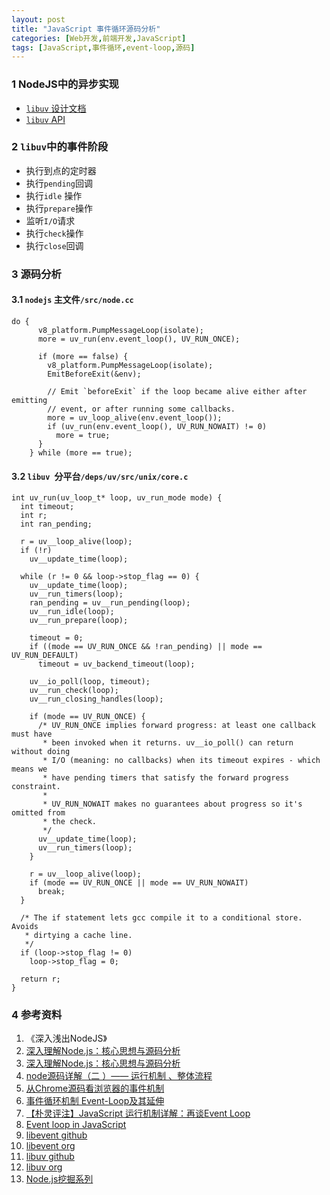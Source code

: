 ```yaml
---
layout: post
title: "JavaScript 事件循环源码分析"
categories: [Web开发,前端开发,JavaScript]
tags: [JavaScript,事件循环,event-loop,源码]
---
```




### 1 NodeJS中的异步实现

+ [`libuv` 设计文档](http://docs.libuv.org/en/v1.x/design.html)
+ [`libuv` API](http://docs.libuv.org/en/v1.x/api.html)



### 2 `libuv`中的事件阶段

+ 执行到点的定时器
+ 执行`pending`回调
+ 执行`idle` 操作
+ 执行`prepare`操作
+ 监听`I/O`请求
+ 执行`check`操作
+ 执行`close`回调




### 3 源码分析

#### 3.1 `nodejs` 主文件`/src/node.cc`

```
do {
      v8_platform.PumpMessageLoop(isolate);
      more = uv_run(env.event_loop(), UV_RUN_ONCE);

      if (more == false) {
        v8_platform.PumpMessageLoop(isolate);
        EmitBeforeExit(&env);

        // Emit `beforeExit` if the loop became alive either after emitting
        // event, or after running some callbacks.
        more = uv_loop_alive(env.event_loop());
        if (uv_run(env.event_loop(), UV_RUN_NOWAIT) != 0)
          more = true;
      }
    } while (more == true);
```



#### 3.2 `libuv `分平台`/deps/uv/src/unix/core.c`

```
int uv_run(uv_loop_t* loop, uv_run_mode mode) {
  int timeout;
  int r;
  int ran_pending;

  r = uv__loop_alive(loop);
  if (!r)
    uv__update_time(loop);

  while (r != 0 && loop->stop_flag == 0) {
    uv__update_time(loop);
    uv__run_timers(loop);
    ran_pending = uv__run_pending(loop);
    uv__run_idle(loop);
    uv__run_prepare(loop);

    timeout = 0;
    if ((mode == UV_RUN_ONCE && !ran_pending) || mode == UV_RUN_DEFAULT)
      timeout = uv_backend_timeout(loop);

    uv__io_poll(loop, timeout);
    uv__run_check(loop);
    uv__run_closing_handles(loop);

    if (mode == UV_RUN_ONCE) {
      /* UV_RUN_ONCE implies forward progress: at least one callback must have
       * been invoked when it returns. uv__io_poll() can return without doing
       * I/O (meaning: no callbacks) when its timeout expires - which means we
       * have pending timers that satisfy the forward progress constraint.
       *
       * UV_RUN_NOWAIT makes no guarantees about progress so it's omitted from
       * the check.
       */
      uv__update_time(loop);
      uv__run_timers(loop);
    }

    r = uv__loop_alive(loop);
    if (mode == UV_RUN_ONCE || mode == UV_RUN_NOWAIT)
      break;
  }

  /* The if statement lets gcc compile it to a conditional store. Avoids
   * dirtying a cache line.
   */
  if (loop->stop_flag != 0)
    loop->stop_flag = 0;

  return r;
}
```





### 4 参考资料

1.  《深入浅出NodeJS》
2.  [深入理解Node.js：核心思想与源码分析](https://github.com/yjhjstz/deep-into-node)
3.  [深入理解Node.js：核心思想与源码分析](https://yjhjstz.gitbooks.io/deep-into-node/)
4.  [node源码详解（二 ）—— 运行机制 、整体流程](https://cnodejs.org/topic/56e3be21f5d830306e2f0fd3)
5.  [从Chrome源码看浏览器的事件机制](https://zhuanlan.zhihu.com/p/25095179?refer=dreawer)
6.  [事件循环机制 Event-Loop及其延伸](https://github.com/amandakelake/blog/issues/26)
7.  [【朴灵评注】JavaScript 运行机制详解：再谈Event Loop](https://blog.csdn.net/lin_credible/article/details/40143961)
5.  [Event loop in JavaScript](https://acemood.github.io/2016/02/01/event-loop-in-javascript/)
6.  [libevent github](https://github.com/libevent/libevent)
7.  [libevent org](http://libevent.org/)
8.  [libuv github](https://github.com/libuv/libuv)
9.  [libuv org](http://libuv.org/)
10.  [Node.js挖掘系列](https://cnodejs.org/topic/5594ada26ba28efa30a604e2)

